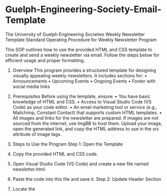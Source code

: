 # Guelph-Engineering-Society-Email-Template
The University of Guelph Engineering Societies Weekly Newsletter Template
Standard Operating Procedure for Weekly Newsletter Program

This SOP outlines how to use the provided HTML and CSS template to create and send a weekly newsletter via email. Follow the steps below for efficient usage and proper formatting.

1.	Overview
This program provides a structured template for designing visually appealing weekly newsletters. It includes sections for:
•	Announcements
•	Upcoming Events
•	Ongoing Events
•	Footer with social media links

2.	Prerequisites
Before using the template, ensure:
•	You have basic knowledge of HTML and CSS.
•	Access to Visual Studio Code (VS Code) as your code editor.
•	An email marketing tool or service (e.g., Mailchimp, Constant Contact) that supports custom HTML templates.
•	All images and links for the newsletter are prepared.
If images are not sourced from the internet, use ImgBB to host them. Upload your image, open the generated link, and copy the HTML address to use in the src attribute of image tags.

3.	Steps to Use the Program Step 1: Open the Template
1.	Copy the provided HTML and CSS code.
2.	Open Visual Studio Code (VS Code) and create a new file named newsletter.html.
3.	Paste the code into this file and save it.
Step 2: Update Header Section
1.	Locate the <title> tag and update it with the newsletter’s title (e.g., Week 12 Announcements).
 
2.	Replace the logo or banner image in the <img> tag under the .header-section class with your desired image.
o	Update the src attribute with the new image URL or the link hosted on ImgBB.
Step 3: Modify Announcements and Events
1.	Navigate to the Upcoming Events section.
o	Update the event titles, descriptions, dates, times, and locations.
o	Replace the placeholder image URLs (src attributes) with your event-specific images or ImgBB-hosted links.
o	Ensure that all links (<a> tags) redirect correctly to the desired web pages.
2.	Repeat for the Ongoing Events section.
Step 3.1: Adding More Events Adding a New Upcoming Event
1.	Navigate to the Upcoming Events section in the HTML file.
2.	Look for a block of code resembling the following:
  	https://github.com/KavinG1242/Guelph-Engineering-Society-Email-Template/blob/a526ad71b275e0529ea263c57e495abe7ab4cf82/Code%20Embed%20for%20README
4.	Copy this block of code and paste it directly below the last event in the section.
5.	Update the placeholders (Event Title, Description, path-to-image.jpg, and link-to-event- details) with the details of the new event.
Adding a New Ongoing Event
1.	Navigate to the Ongoing Events section in the HTML file.
2.	Look for a block of code similar to the following:
        https://github.com/KavinG1242/Guelph-Engineering-Society-Email-Template/blob/a526ad71b275e0529ea263c57e495abe7ab4cf82/Code%20Embed%20for%20README
4.	Copy this block of code and paste it below the last ongoing event.
5.	Replace the placeholders with the new ongoing event's details.
   
Step 3.2: Testing After Adding Events
1.	Save the file and open it in a web browser to confirm the new events display correctly.
2.	Ensure all links and images for the newly added events function as expected.
3.	Preview the email to verify the formatting for both desktop and mobile devices.
   
Step 4: Customize Footer
1.	Replace the social media icons’ URLs in the .footer-section with the appropriate links to your platforms.
2.	Update any additional footer content as needed.
   
Step 5: Validate the Template
1.	Use an HTML validator (e.g., W3C Validator) to check for errors.
2.	Open the file in a web browser to preview the newsletter.
3.	Confirm that all text, images, and links are displayed correctly.
   
Step 6: Import to Email Service
1.	Log in to your email marketing tool.
2.	Select the option to create a custom HTML email.
3.	Paste the contents of newsletter.html into the HTML editor.
4.	Preview the email to ensure formatting is intact.
   
Step 7: Send Test Email
1.	Send a test email to yourself or a colleague.
2.	Verify that:
o	The layout appears as expected.
o	All links and images are functional.
o	The email is mobile-friendly.

Step 8: Schedule and Send
1.	Schedule the newsletter to be sent at the desired time.
 
2.	Monitor the email campaign for successful delivery.

4.	Embedding Images
To embed images effectively:
1.	Use direct URLs for images hosted online.
2.	For images not online, use ImgBB:
o	Upload the image to ImgBB.
o	Copy the HTML address from the generated link.
o	Paste this link into the src attribute of the image tag.

5.	Ways to Embed Images
1.	Direct hosting: Use images from public websites by copying their URLs.
2.	Self-hosted: Use your web server to host images and link them via their paths.
3.	ImgBB: Upload images to ImgBB, copy the HTML link, and use it in the src attribute of the image tag. Ensure proper formatting for Outlook and email compatibility.

6.	Sending the Email
1.	Open the newsletter.html file in your web browser.
2.	Select the entire content by pressing Ctrl+A, then copy it using Ctrl+C.
3.	Open your email draft in Outlook.
4.	Paste the content into the draft using Ctrl+V. Ensure that you keep the source formatting intact.
5.	Review the email layout and make any final adjustments as needed.

7.	Tips and Best Practices
1.	Optimize Images: Use compressed images to reduce email size and improve load times.
2.	Responsive Design: Test the newsletter on various devices to ensure it’s mobile-friendly.
3.	Consistency: Maintain a consistent style and tone in all newsletters.
4.	Accessibility: Use alt text for images to make the newsletter accessible to screen readers.
 
5.	Testing: Always test the newsletter before sending it to your audience.

8.	Troubleshooting

Issue	Solution
Images not loading	Check image URLs and ensure they are hosted on a public server or ImgBB.
Broken links	Verify all hyperlinks are correctly formatted and functional.
Formatting issues	Validate the HTML/CSS code and correct any errors.
Email flagged as spam	Avoid spammy keywords and ensure proper sender authentication.

9.	Maintenance
•	Update the template regularly to reflect branding or style changes.
•	Maintain a repository of past newsletters for reference.
•	Periodically review the SOP for improvements or updates.

By following this SOP, you can efficiently create and distribute weekly newsletters, ensuring clear communication and professional presentation.
